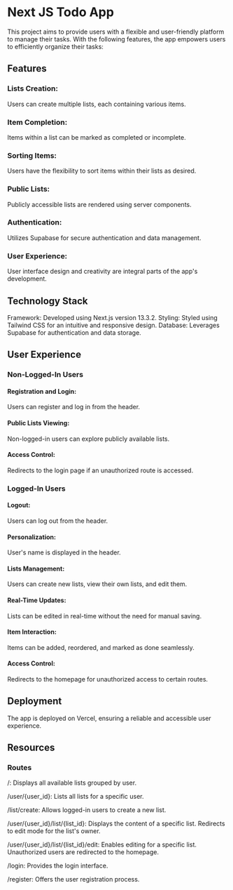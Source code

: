 # Next JS Todo App
This project aims to provide users with a flexible and user-friendly platform to manage their tasks. With the following features, the app empowers users to efficiently organize their tasks:

## Features
### Lists Creation: 
Users can create multiple lists, each containing various items.
### Item Completion: 
Items within a list can be marked as completed or incomplete.
### Sorting Items:
Users have the flexibility to sort items within their lists as desired.
### Public Lists: 
Publicly accessible lists are rendered using server components.
### Authentication:
Utilizes Supabase for secure authentication and data management.
### User Experience: 
User interface design and creativity are integral parts of the app's development.
## Technology Stack
Framework: 
Developed using Next.js version 13.3.2.
Styling: Styled using Tailwind CSS for an intuitive and responsive design.
Database: Leverages Supabase for authentication and data storage.
## User Experience
### Non-Logged-In Users
#### Registration and Login: 
Users can register and log in from the header.
#### Public Lists Viewing: 
Non-logged-in users can explore publicly available lists.
#### Access Control: 
Redirects to the login page if an unauthorized route is accessed.
### Logged-In Users
#### Logout: 
Users can log out from the header.
#### Personalization: 
User's name is displayed in the header.
#### Lists Management: 
Users can create new lists, view their own lists, and edit them.
#### Real-Time Updates: 
Lists can be edited in real-time without the need for manual saving.
#### Item Interaction: 
Items can be added, reordered, and marked as done seamlessly.
#### Access Control: 
Redirects to the homepage for unauthorized access to certain routes.
## Deployment
The app is deployed on Vercel, ensuring a reliable and accessible user experience.

## Resources
### Routes
/: Displays all available lists grouped by user.

/user/{user_id}: Lists all lists for a specific user.

/list/create: Allows logged-in users to create a new list.

/user/{user_id}/list/{list_id}: Displays the content of a specific list. Redirects to edit mode for the list's owner.

/user/{user_id}/list/{list_id}/edit: Enables editing for a specific list. Unauthorized users are redirected to the homepage.

/login: Provides the login interface.

/register: Offers the user registration process.
